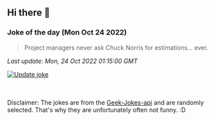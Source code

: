 ## Hi there 👋

### Joke of the day (Mon Oct 24 2022)
<!-- joke -->
>Project managers never ask Chuck Norris for estimations... ever.
<!-- /joke -->

*Last update: Mon, 24 Oct 2022 01:15:00 GMT*

[![Update joke](https://github.com/nclskfm/nclskfm/actions/workflows/joke.yml/badge.svg)](https://github.com/nclskfm/nclskfm/actions/workflows/joke.yml)

<br><br>
Disclaimer: The jokes are from the [Geek-Jokes-api](https://github.com/sameerkumar18/geek-joke-api) and are randomly selected. That's why they are unfortunately often not funny. :D
